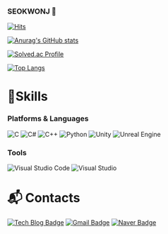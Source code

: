 ### SEOKWONJ 👋


[![Hits](https://hits.seeyoufarm.com/api/count/incr/badge.svg?url=https%3A%2F%2Fgithub.com%2FseokwonJ%2FseokwonJ%2Fedit%2Fmain%2FREADME.md&count_bg=%234A3DC8&title_bg=%2316FFA4&icon=&icon_color=%23E7E7E7&title=hits&edge_flat=false)](https://hits.seeyoufarm.com)


[![Anurag's GitHub stats](https://github-readme-stats.vercel.app/api?username=seokwonJ)](https://github.com/anuraghazra/github-readme-stats)

[![Solved.ac Profile](http://mazassumnida.wtf/api/v2/generate_badge?boj=bbb10311031)](https://solved.ac/bbb10311031/)

[![Top Langs](https://github-readme-stats.vercel.app/api/top-langs/?username=seokwonJ&hide=Jupyter%20Notebook)](https://github.com/anuraghazra/github-readme-stats)

# 💪Skills
### Platforms & Languages

![C](https://img.shields.io/badge/c-E60505.svg?&style=for-the-badge&logo=c&logoColor=Red)
![C#](https://img.shields.io/badge/c%23-512BD4.svg?&style=for-the-badge&logo=Csharp&logoColor=White)
![C++](https://img.shields.io/badge/c\+\+-00599C.svg?&style=for-the-badge&logo=cplusplus&logoColor=White)
![Python](https://img.shields.io/badge/Python-3776AB.svg?&style=for-the-badge&logo=PythonlogoColor=White)
![Unity](https://img.shields.io/badge/Unity-000000.svg?&style=for-the-badge&logo=Unity&logoColor=White)
![Unreal Engine](https://img.shields.io/badge/Unreal%20Engine-0E1128.svg?&style=for-the-badge&logo=Unreal%20Engine&logoColor=White)

### Tools

![Visual Studio Code](https://img.shields.io/badge/Visual%20Studio%20Code-007ACC.svg?&style=for-the-badge&logo=Visual%20Studio%20Code&logoColor=white)
![Visual Studio](https://img.shields.io/badge/Visual%20Studio-5C2D91.svg?&style=for-the-badge&logo=Visual%20Studio&logoColor=white)



# :mailbox_with_mail: Contacts

[![Tech Blog Badge](http://img.shields.io/badge/-Tech%20blog-black?style=flat-square&logo=github&link=https://jangseokwon.tistory.com/)](https://jangseokwon.tistory.com/)
[![Gmail Badge](https://img.shields.io/badge/Gmail-d14836?style=flat-square&logo=Gmail&logoColor=white&link=mailto:bbb10311031@gmail.com)](mailto:bbb10311031@gmail.com)
[![Naver Badge](https://img.shields.io/badge/Naver-03C75A?style=flat-square&logo=Naver&logoColor=white&link=mailto:apple740303@naver.com)](mailto:apple740303@naver.com)
